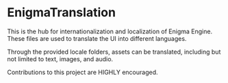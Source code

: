 # EnigmaTranslation

This is the hub for internationalization and localization of Enigma Engine. These files are used to translate the UI into different languages.

Through the provided locale folders, assets can be translated, including but not limited to text, images, and audio.

Contributions to this project are HIGHLY encouraged.
